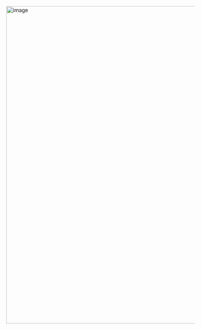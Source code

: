 <img width="848" alt="image" src="https://user-images.githubusercontent.com/25239164/179401865-f2e69e78-d6b9-4e09-bb49-2475b8de663e.png">


